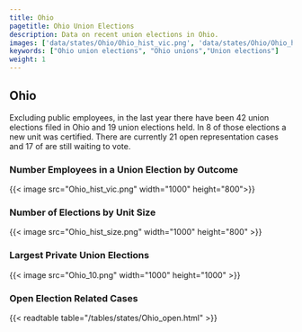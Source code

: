 ```yaml
---
title: Ohio
pagetitle: Ohio Union Elections
description: Data on recent union elections in Ohio.
images: ['data/states/Ohio/Ohio_hist_vic.png', 'data/states/Ohio/Ohio_hist_size.png', 'data/states/Ohio/Ohio_10.png']
keywords: ["Ohio union elections", "Ohio unions","Union elections"]
weight: 1
---
```

##  Ohio

Excluding public employees, in the last year there have been 42 union elections filed in Ohio and 19 union elections held. In 8 of those elections a new unit was certified. There are currently 21 open representation cases and 17 of are still waiting to vote.

### Number Employees in a Union Election by Outcome
{{< image src="Ohio_hist_vic.png" width="1000" height="800">}}

### Number of Elections by Unit Size
{{< image src="Ohio_hist_size.png" width="1000" height="800" >}}

### Largest Private Union Elections
{{< image src="Ohio_10.png" width="1000" height="1000"  >}}

### Open Election Related Cases
{{< readtable table="/tables/states/Ohio_open.html" >}}

